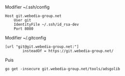 Modifier ~/.ssh/config
```
Host git.webedia-group.net
    User git
    IdentityFile ~/.ssh/id_rsa-dev
    Port 8080
```

Modifier ~/.gitconfig

```
[url "git@git.webedia-group.net:"]
        insteadOf = https://git.webedia-group.net/
```

Puis
```
go get -insecure git.webedia-group.net/tools/adsgolib
```

